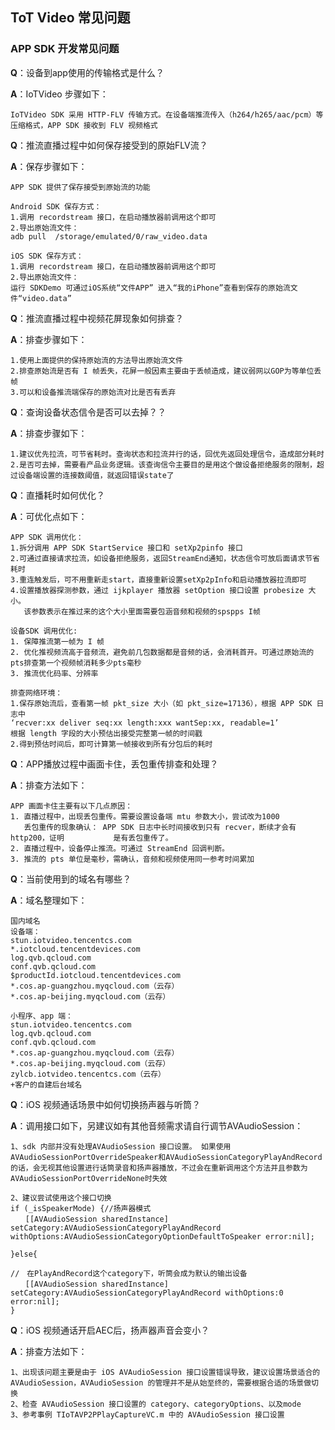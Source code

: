 ## ToT Video 常见问题



### **APP SDK 开发常见问题**

**Q**：设备到app使用的传输格式是什么？

**A**：IoTVideo 步骤如下：

```
IoTVideo SDK 采用 HTTP-FLV 传输方式。在设备端推流传入（h264/h265/aac/pcm）等压缩格式，APP SDK 接收到 FLV 视频格式
```


**Q**：推流直播过程中如何保存接受到的原始FLV流？

**A**：保存步骤如下：

```
APP SDK 提供了保存接受到原始流的功能

Android SDK 保存方式：
1.调用 recordstream 接口，在启动播放器前调用这个即可
2.导出原始流文件：
adb pull  /storage/emulated/0/raw_video.data

iOS SDK 保存方式：
1.调用 recordstream 接口，在启动播放器前调用这个即可
2.导出原始流文件：
运行 SDKDemo 可通过iOS系统“文件APP” 进入“我的iPhone”查看到保存的原始流文件“video.data”
```


**Q**：推流直播过程中视频花屏现象如何排查？

**A**：排查步骤如下：

```
1.使用上面提供的保持原始流的方法导出原始流文件
2.排查原始流是否有 I 帧丢失，花屏一般因素主要由于丢帧造成，建议弱网以GOP为等单位丢帧
3.可以和设备推流端保存的原始流对比是否有丢弃
```

**Q**：查询设备状态信令是否可以去掉？？

**A**：排查步骤如下：

```
1.建议优先拉流，可节省耗时。查询状态和拉流并行的话，回优先返回处理信令，造成部分耗时
2.是否可去掉，需要看产品业务逻辑。该查询信令主要目的是用这个做设备拒绝服务的限制，超过设备端设置的连接数阈值，就返回错误state了
```


**Q**：直播耗时如何优化？

**A**：可优化点如下：

```
APP SDK 调用优化：
1.拆分调用 APP SDK StartService 接口和 setXp2pinfo 接口
2.可通过直接请求拉流，如设备拒绝服务，返回StreamEnd通知，状态信令可放后面请求节省耗时
3.重连触发后，可不用重新走start，直接重新设置setXp2pInfo和启动播放器拉流即可
4.设置播放器探测参数，通过 ijkplayer 播放器 setOption 接口设置 probesize 大小。
   该参数表示在推过来的这个大小里面需要包涵音频和视频的spspps I帧

设备SDK 调用优化:
1. 保障推流第一帧为 I 帧
2. 优化推视频流高于音频流，避免前几包数据都是音频的话，会消耗首开。可通过原始流的pts排查第一个视频帧消耗多少pts毫秒
3. 推流优化码率、分辨率

排查网络环境：
1.保存原始流后，查看第一帧 pkt_size 大小（如 pkt_size=17136），根据 APP SDK 日志中
‘recver:xx deliver seq:xx length:xxx wantSep:xx, readable=1’
根据 length 字段的大小预估出接受完整第一帧的时间戳
2.得到预估时间后，即可计算第一帧接收到所有分包后的耗时
```


**Q**：APP播放过程中画面卡住，丢包重传排查和处理？

**A**：排查方法如下：

```
APP 画面卡住主要有以下几点原因：
1. 直播过程中，出现丢包重传。需要设置设备端 mtu 参数大小，尝试改为1000
   丢包重传的现象确认： APP SDK 日志中长时间接收到只有 recver，断续才会有http200，证明           是有丢包重传了。
2. 直播过程中，设备停止推流。可通过 StreamEnd 回调判断。
3. 推流的 pts 单位是毫秒，需确认，音频和视频使用同一参考时间累加
```


**Q**：当前使用到的域名有哪些？

**A**：域名整理如下：

```
国内域名
设备端：
stun.iotvideo.tencentcs.com   
*.iotcloud.tencentdevices.com
log.qvb.qcloud.com
conf.qvb.qcloud.com
$productId.iotcloud.tencentdevices.com
*.cos.ap-guangzhou.myqcloud.com（云存）
*.cos.ap-beijing.myqcloud.com（云存）

小程序、app 端：
stun.iotvideo.tencentcs.com
log.qvb.qcloud.com
conf.qvb.qcloud.com
*.cos.ap-guangzhou.myqcloud.com（云存）
*.cos.ap-beijing.myqcloud.com（云存）
zylcb.iotvideo.tencentcs.com（云存）
+客户的自建后台域名
```


**Q**：iOS 视频通话场景中如何切换扬声器与听筒？

**A**：调用接口如下，另建议如有其他音频需求请自行调节AVAudioSession：

```
1、sdk 内部并没有处理AVAudioSession 接口设置。 如果使用AVAudioSessionPortOverrideSpeaker和AVAudioSessionCategoryPlayAndRecord的话，会无视其他设置进行话筒录音和扬声器播放，不过会在重新调用这个方法并且参数为AVAudioSessionPortOverrideNone时失效

2、建议尝试使用这个接口切换
if (_isSpeakerMode) {//扬声器模式
　　[[AVAudioSession sharedInstance] setCategory:AVAudioSessionCategoryPlayAndRecord withOptions:AVAudioSessionCategoryOptionDefaultToSpeaker error:nil];

}else{

//　在PlayAndRecord这个category下，听筒会成为默认的输出设备
　　[[AVAudioSession sharedInstance] setCategory:AVAudioSessionCategoryPlayAndRecord withOptions:0 error:nil];
}
```

**Q**：iOS 视频通话开启AEC后，扬声器声音会变小？

**A**：排查方法如下：

```
1、出现该问题主要是由于 iOS AVAudioSession 接口设置错误导致，建议设置场景适合的 AVAudioSession，AVAudioSession 的管理并不是从始至终的，需要根据合适的场景做切换
2、检查 AVAudioSession 接口设置的 category、categoryOptions、以及mode
3、参考事例 TIoTAVP2PPlayCaptureVC.m 中的 AVAudioSession 接口设置
```

